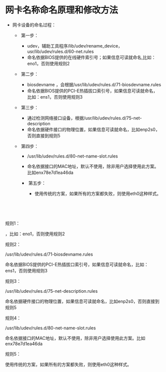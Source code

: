 # 网卡名称命名原理和修改方法

- 网卡设备的命名过程：

  - ​		第一步：

    - udev，辅助工具程序/lib/udev/rename_device，usr/lib/udev/rules.d/60-net.rules
    - 命名依据BIOS提供的在线硬件索引号；如果信息可读就命名,比如：eno1，否则使用规则2

  - ​		第二步：
    - biosdevname ，会根据/usr/lib/udev/rules.d/71-biosdevname.rules
    - 命名依据BIOS提供的PCI-E热插拔口索引号，如果信息可读就命名，比如：ens1，否则使用规则3
    
  - ​		第三步：
    - 通过检测网络接口设备，根据/usr/lib/udev/rules.d/75-net-description
    - 命名依据硬件接口的物理位置，如果信息可读就命名，比如enp2s0，否则直接到规则5 

  - ​		第四步：
    - /usr/lib/udev/rules.d/80-net-name-slot.rules
    - 命名依据接口的MAC地址，默认不使用，除非用户选择使用此方案。比如enx78e7d1ea46da
  
  
    - ​		第五步：
  
      - 使用传统的方案，如果所有的方案都失败，则使用eth0这种样式。
  

​	

​						





规则1：



，比如：eno1，否则使用规则2

规则2：

/usr/lib/udev/rules.d/71-biosdevname.rules

命名依据BIOS提供的PCI-E热插拔口索引号，如果信息可读就命名，比如：ens1，否则使用规则3

规则3：

/usr/lib/udev/rules.d/75-net-description.rules

命名依据硬件接口的物理位置，如果信息可读就命名，比如enp2s0，否则直接到规则5

规则4：

/usr/lib/udev/rules.d/80-net-name-slot.rules

命名依据接口的MAC地址，默认不使用，除非用户选择使用此方案。比如enx78e7d1ea46da

规则5：

使用传统的方案，如果所有的方案都失败，则使用eth0这种样式。

























